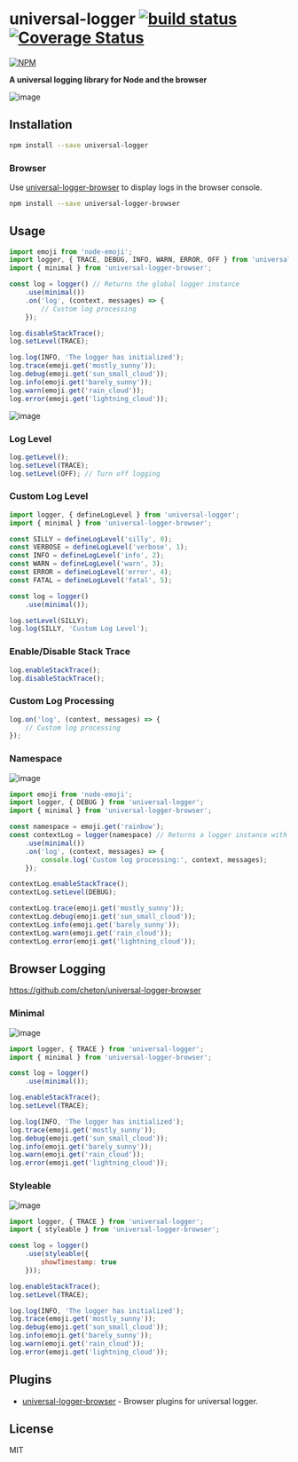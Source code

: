 # universal-logger [![build status](https://travis-ci.org/cheton/universal-logger.svg?branch=master)](https://travis-ci.org/cheton/universal-logger) [![Coverage Status](https://coveralls.io/repos/github/cheton/universal-logger/badge.svg?branch=master)](https://coveralls.io/github/cheton/universal-logger?branch=master)

[![NPM](https://nodei.co/npm/universal-logger.png?downloads=true&stars=true)](https://www.npmjs.com/package/universal-logger)

**A universal logging library for Node and the browser**
 
![image](https://cloud.githubusercontent.com/assets/447801/25939476/96bd5568-3665-11e7-9b6f-b96fe0dc73d8.png)

## Installation

```sh
npm install --save universal-logger
```

### Browser

Use [universal-logger-browser](https://github.com/cheton/universal-logger-browser/) to display logs in the browser console.
```sh
npm install --save universal-logger-browser
```

## Usage

```js
import emoji from 'node-emoji';
import logger, { TRACE, DEBUG, INFO, WARN, ERROR, OFF } from 'universal-logger';
import { minimal } from 'universal-logger-browser';

const log = logger() // Returns the global logger instance
    .use(minimal())
    .on('log', (context, messages) => {
        // Custom log processing
    });

log.disableStackTrace();
log.setLevel(TRACE);

log.log(INFO, 'The logger has initialized');
log.trace(emoji.get('mostly_sunny'));
log.debug(emoji.get('sun_small_cloud'));
log.info(emoji.get('barely_sunny'));
log.warn(emoji.get('rain_cloud'));
log.error(emoji.get('lightning_cloud'));
```

![image](https://cloud.githubusercontent.com/assets/447801/25858187/b7290152-350d-11e7-83bb-41fa6151fa6d.png)

### Log Level

```js
log.getLevel();
log.setLevel(TRACE);
log.setLevel(OFF); // Turn off logging
```

### Custom Log Level

```js
import logger, { defineLogLevel } from 'universal-logger';
import { minimal } from 'universal-logger-browser';

const SILLY = defineLogLevel('silly', 0);
const VERBOSE = defineLogLevel('verbose', 1);
const INFO = defineLogLevel('info', 2);
const WARN = defineLogLevel('warn', 3);
const ERROR = defineLogLevel('error', 4);
const FATAL = defineLogLevel('fatal', 5);

const log = logger()
    .use(minimal());

log.setLevel(SILLY);
log.log(SILLY, 'Custom Log Level');
```

### Enable/Disable Stack Trace

```js
log.enableStackTrace();
log.disableStackTrace();
```

### Custom Log Processing

```js
log.on('log', (context, messages) => {
    // Custom log processing
});
```

### Namespace

![image](https://cloud.githubusercontent.com/assets/447801/25858521/84e4ae20-350e-11e7-8eb0-ab3d4d2cf3d0.png)

```js
import emoji from 'node-emoji';
import logger, { DEBUG } from 'universal-logger';
import { minimal } from 'universal-logger-browser';

const namespace = emoji.get('rainbow');
const contextLog = logger(namespace) // Returns a logger instance with the given namespace
    .use(minimal())
    .on('log', (context, messages) => {
        console.log('Custom log processing:', context, messages);
    });

contextLog.enableStackTrace();
contextLog.setLevel(DEBUG);

contextLog.trace(emoji.get('mostly_sunny'));
contextLog.debug(emoji.get('sun_small_cloud'));
contextLog.info(emoji.get('barely_sunny'));
contextLog.warn(emoji.get('rain_cloud'));
contextLog.error(emoji.get('lightning_cloud'));
```

## Browser Logging

https://github.com/cheton/universal-logger-browser

### Minimal

![image](https://cloud.githubusercontent.com/assets/447801/25939366/34f461fa-3665-11e7-9d03-0042fda4c32e.png)

```js
import logger, { TRACE } from 'universal-logger';
import { minimal } from 'universal-logger-browser';

const log = logger()
    .use(minimal());

log.enableStackTrace();
log.setLevel(TRACE);

log.log(INFO, 'The logger has initialized');
log.trace(emoji.get('mostly_sunny'));
log.debug(emoji.get('sun_small_cloud'));
log.info(emoji.get('barely_sunny'));
log.warn(emoji.get('rain_cloud'));
log.error(emoji.get('lightning_cloud'));
```

### Styleable

![image](https://cloud.githubusercontent.com/assets/447801/25939476/96bd5568-3665-11e7-9b6f-b96fe0dc73d8.png)

```js
import logger, { TRACE } from 'universal-logger';
import { styleable } from 'universal-logger-browser';

const log = logger()
    .use(styleable({
        showTimestamp: true
    }));

log.enableStackTrace();
log.setLevel(TRACE);

log.log(INFO, 'The logger has initialized');
log.trace(emoji.get('mostly_sunny'));
log.debug(emoji.get('sun_small_cloud'));
log.info(emoji.get('barely_sunny'));
log.warn(emoji.get('rain_cloud'));
log.error(emoji.get('lightning_cloud'));
```

## Plugins

* [universal-logger-browser](https://github.com/cheton/universal-logger-browser) - Browser plugins for universal logger.

## License

MIT
